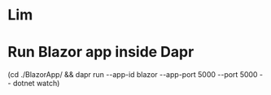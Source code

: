 # Lim

# Run Blazor app inside Dapr

(cd ./BlazorApp/ && dapr run --app-id blazor --app-port 5000 --port 5000 -- dotnet watch)
